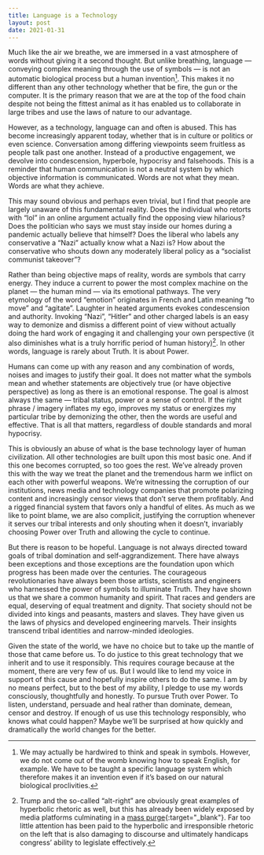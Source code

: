 ```yaml
---
title: Language is a Technology
layout: post
date: 2021-01-31
---
```


Much like the air we breathe, we are immersed in a vast atmosphere of words without giving it a second thought. But unlike breathing, language — conveying complex meaning through the use of symbols — is not an automatic biological process but a human invention[^1]. This makes it no different than any other technology whether that be fire, the gun or the computer. It is the primary reason that we are at the top of the food chain despite not being the fittest animal as it has enabled us to collaborate in large tribes and use the laws of nature to our advantage.

However, as a technology, language can and often is abused. This has become increasingly apparent today, whether that is in culture or politics or even science. Conversation among differing viewpoints seem fruitless as people talk past one another. Instead of a productive engagement, we devolve into condescension, hyperbole, hypocrisy and falsehoods. This is a reminder that human communication is not a neutral system by which objective information is communicated. Words are not what they mean. Words are what they achieve.

This may sound obvious and perhaps even trivial, but I find that people are largely unaware of this fundamental reality. Does the individual who retorts with “lol” in an online argument actually find the opposing view hilarious? Does the politician who says we must stay inside our homes during a pandemic actually believe that himself? Does the liberal who labels any conservative a “Nazi” actually know what a Nazi is? How about the conservative who shouts down any moderately liberal policy as a “socialist communist takeover”?

Rather than being objective maps of reality, words are symbols that carry energy. They induce a current to power the most complex machine on the planet — the human mind — via its emotional pathways. The very etymology of the word “emotion” originates in French and Latin meaning “to move” and “agitate”. Laughter in heated arguments evokes condescension and authority. Invoking “Nazi”, “Hitler” and other charged labels is an easy way to demonize and dismiss a different point of view without actually doing the hard work of engaging it and challenging your own perspective (it also diminishes what is a truly horrific period of human history)[^2]. In other words, language is rarely about Truth. It is about Power.

Humans can come up with any reason and any combination of words, noises and images to justify their goal. It does not matter what the symbols mean and whether statements are objectively true (or have objective perspective) as long as there is an emotional response. The goal is almost always the same — tribal status, power or a sense of control. If the right phrase / imagery inflates my ego, improves my status or energizes my particular tribe by demonizing the other, then the words are useful and effective. That is all that matters, regardless of double standards and moral hypocrisy.

This is obviously an abuse of what is the base technology layer of human civilization. All other technologies are built upon this most basic one. And if this one becomes corrupted, so too goes the rest. We’ve already proven this with the way we treat the planet and the tremendous harm we inflict on each other with powerful weapons. We’re witnessing the corruption of our institutions, news media and technology companies that promote polarizing content and increasingly censor views that don’t serve them profitably. And a rigged financial system that favors only a handful of elites. As much as we like to point blame, we are also complicit, justifying the corruption whenever it serves our tribal interests and only shouting when it doesn’t, invariably choosing Power over Truth and allowing the cycle to continue.

But there is reason to be hopeful. Language is not always directed toward goals of tribal domination and self-aggrandizement. There have always been exceptions and those exceptions are the foundation upon which progress has been made over the centuries. The courageous revolutionaries have always been those artists, scientists and engineers who harnessed the power of symbols to illuminate Truth. They have shown us that we share a common humanity and spirit. That races and genders are equal, deserving of equal treatment and dignity. That society should not be divided into kings and peasants, masters and slaves. They have given us the laws of physics and developed engineering marvels. Their insights transcend tribal identities and narrow-minded ideologies.

Given the state of the world, we have no choice but to take up the mantle of those that came before us. To do justice to this great technology that we inherit and to use it responsibly. This requires courage because at the moment, there are very few of us. But I would like to lend my voice in support of this cause and hopefully inspire others to do the same. I am by no means perfect, but to the best of my ability, I pledge to use my words consciously, thoughtfully and honestly. To pursue Truth over Power. To listen, understand, persuade and heal rather than dominate, demean, censor and destroy. If enough of us use this technology responsibly, who knows what could happen? Maybe we’ll be surprised at how quickly and dramatically the world changes for the better.

[^1]: We may actually be hardwired to think and speak in symbols. However, we do not come out of the womb knowing how to speak English, for example. We have to be taught a specific language system which therefore makes it an invention even if it’s based on our natural biological proclivities.

[^2]: Trump and the so-called “alt-right” are obviously great examples of hyperbolic rhetoric as well, but this has already been widely exposed by media platforms culminating in a [mass purge](https://thenextweb.com/news/merkel-calls-trumps-twitter-ban-problematic){:target="_blank"}. Far too little attention has been paid to the hyperbolic and irresponsible rhetoric on the left that is also damaging to discourse and ultimately handicaps congress’ ability to legislate effectively.
